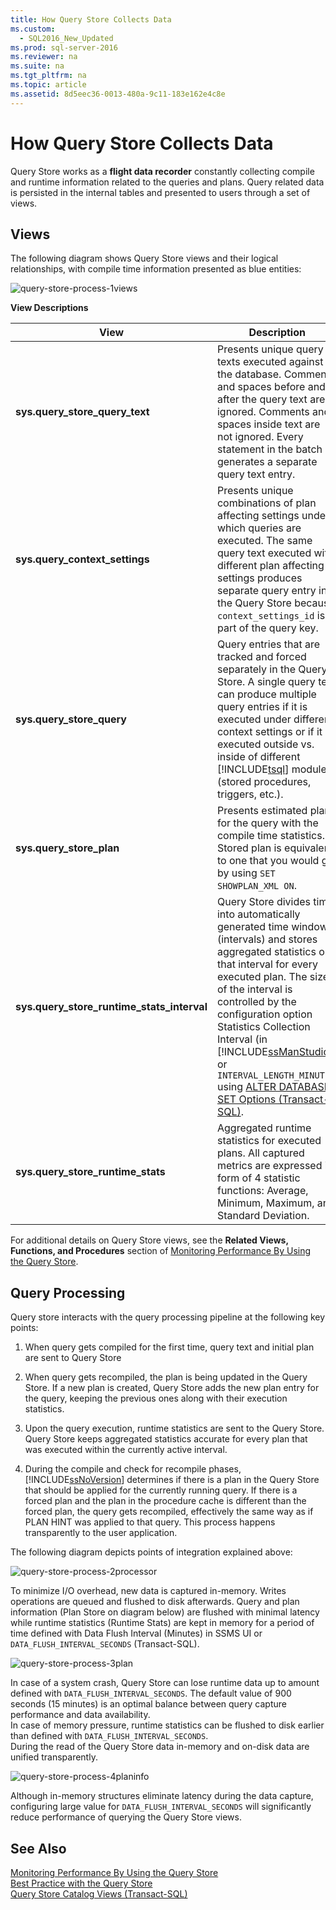 ```yaml
---
title: How Query Store Collects Data
ms.custom: 
  - SQL2016_New_Updated
ms.prod: sql-server-2016
ms.reviewer: na
ms.suite: na
ms.tgt_pltfrm: na
ms.topic: article
ms.assetid: 8d5eec36-0013-480a-9c11-183e162e4c8e
---
```

# How Query Store Collects Data
  Query Store works as a **flight data recorder** constantly collecting compile and runtime information related to the queries and plans. Query related data is persisted in the internal tables and presented to users through a set of views.  
  
## Views  
 The following diagram shows Query Store views and their logical relationships, with compile time information presented as blue entities:  
  
 ![query-store-process-1views](../../Topics/TopicNameNotContainA/media/query-store-process-1views.png "query-store-process-1views")  
  
 **View Descriptions**  
  
|View|Description|  
|----------|-----------------|  
|**sys.query_store_query_text**|Presents unique query texts executed against the database. Comments and spaces before and after the query text are ignored. Comments and spaces inside text are not ignored. Every statement in the batch generates a separate query text entry.|  
|**sys.query_context_settings**|Presents unique combinations of plan affecting settings under which queries are executed. The same query text executed with different plan affecting settings produces separate query entry in the Query Store because `context_settings_id` is part of the query key.|  
|**sys.query_store_query**|Query entries that are tracked and forced separately in the Query Store. A single query text can produce multiple query entries if it is executed under different context settings or if it is executed outside vs. inside of different [!INCLUDE[tsql](../../Topics/TopicNameContainA/includes/tsql_md.md)] modules (stored procedures, triggers, etc.).|  
|**sys.query_store_plan**|Presents estimated plan for the query with the compile time statistics. Stored plan is equivalent to one that you would get by using `SET SHOWPLAN_XML ON`.|  
|**sys.query_store_runtime_stats_interval**|Query Store divides time into automatically generated time windows (intervals) and stores aggregated statistics on that interval for every executed plan. The size of the interval is controlled by the configuration option Statistics Collection Interval (in [!INCLUDE[ssManStudio](../../Topics/TopicNameContainA/includes/ssManStudio_md.md)]) or `INTERVAL_LENGTH_MINUTES` using [ALTER DATABASE SET Options &#40;Transact-SQL&#41;](../Topic/ALTER%20DATABASE%20SET%20Options%20\(Transact-SQL\).md).|  
|**sys.query_store_runtime_stats**|Aggregated runtime statistics for executed plans. All captured metrics are expressed in form of 4 statistic functions: Average, Minimum, Maximum, and Standard Deviation.|  
  
 For additional details on Query Store views, see the **Related Views, Functions, and Procedures** section of [Monitoring Performance By Using the Query Store](https://msdn.microsoft.com/library/dn817826.aspx).  
  
## Query Processing  
 Query store interacts with the query processing pipeline at the following key points:  
  
1.  When query gets compiled for the first time, query text and initial plan are sent to Query Store  
  
2.  When query gets recompiled, the plan is being updated in the Query Store. If a new plan is created, Query Store adds the new plan entry for the query, keeping the previous ones along with their execution statistics.  
  
3.  Upon the query execution, runtime statistics are sent to the Query Store. Query Store keeps aggregated statistics accurate for every plan that was executed within the currently active interval.  
  
4.  During the compile and check for recompile phases, [!INCLUDE[ssNoVersion](../../Topics/TopicNameContainA/includes/ssNoVersion_md.md)] determines if there is a plan in the Query Store that should be applied for the currently running query. If there is a forced plan and the plan in the procedure cache is different than the forced plan, the query gets recompiled, effectively the same way as if PLAN HINT was applied to that query. This process happens transparently to the user application.  
  
 The following diagram depicts points of integration explained above:  
  
 ![query-store-process-2processor](../../Topics/TopicNameNotContainA/media/query-store-process-2processor.png "query-store-process-2processor")  
  
 To minimize I/O overhead, new data is captured in-memory. Writes operations are queued and flushed to disk afterwards. Query and plan information (Plan Store on diagram below) are flushed with minimal latency while runtime statistics (Runtime Stats) are kept in memory for a period of time defined with Data Flush Interval (Minutes) in SSMS UI or `DATA_FLUSH_INTERVAL_SECONDS` (Transact-SQL).  
  
 ![query-store-process-3plan](../../Topics/TopicNameNotContainA/media/query-store-process-3.png "query-store-process-3")  
  
 In case of a system crash, Query Store can lose runtime data up to amount defined with `DATA_FLUSH_INTERVAL_SECONDS`. The default value of 900 seconds (15 minutes) is an optimal balance between query capture performance and data availability.  
In case of memory pressure, runtime statistics can be flushed to disk earlier than defined with `DATA_FLUSH_INTERVAL_SECONDS`.  
During the read of the Query Store data in-memory and on-disk data are unified transparently.  
  
 ![query-store-process-4planinfo](../../Topics/TopicNameNotContainA/media/query-store-process-4planinfo.png "query-store-process-4planinfo")  
  
 Although in-memory structures eliminate latency during the data capture, configuring large value for `DATA_FLUSH_INTERVAL_SECONDS` will significantly reduce performance of querying the Query Store views.  
  
## See Also  
 [Monitoring Performance By Using the Query Store](../../Topics/TopicNameNotContainA/Monitoring-Performance-By-Using-the-Query-Store.md)   
 [Best Practice with the Query Store](../../Topics/TopicNameNotContainA/Best-Practice-with-the-Query-Store.md)   
 [Query Store Catalog Views &#40;Transact-SQL&#41;](../Topic/Query%20Store%20Catalog%20Views%20\(Transact-SQL\).md)  
  
  